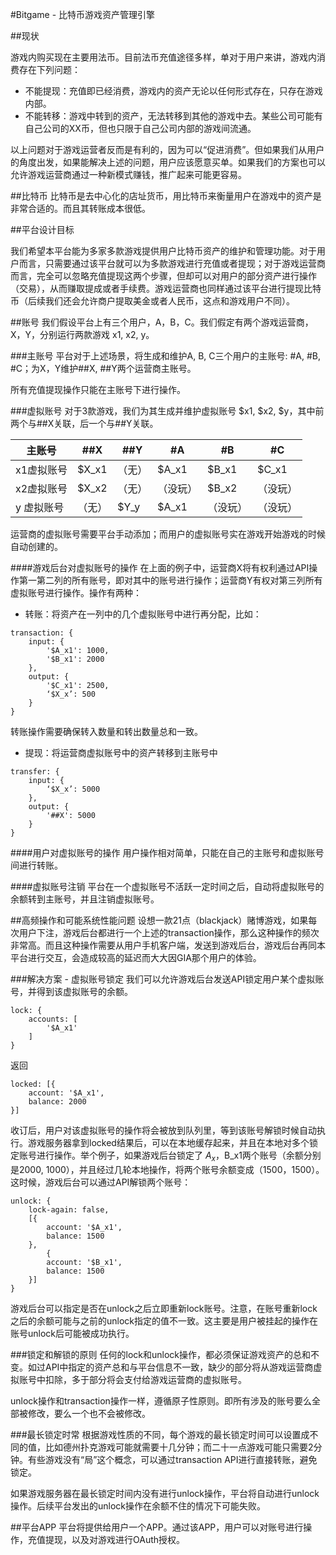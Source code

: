 #Bitgame - 比特币游戏资产管理引擎

##现状

游戏内购买现在主要用法币。目前法币充值途径多样，单对于用户来讲，游戏内消费存在下列问题：
- 不能提现：充值即已经消费，游戏内的资产无论以任何形式存在，只存在游戏内部。
- 不能转移：游戏中转到的资产，无法转移到其他的游戏中去。某些公司可能有自己公司的XX币，但也只限于自己公司内部的游戏间流通。

以上问题对于游戏运营者反而是有利的，因为可以“促进消费”。但如果我们从用户的角度出发，如果能解决上述的问题，用户应该愿意买单。如果我们的方案也可以允许游戏运营商通过一种新模式赚钱，推广起来可能更容易。


##比特币
比特币是去中心化的店址货币，用比特币来衡量用户在游戏中的资产是非常合适的。而且其转账成本很低。


##平台设计目标

我们希望本平台能为多家多款游戏提供用户比特币资产的维护和管理功能。对于用户而言，只需要通过该平台就可以为多款游戏进行充值或者提现；对于游戏运营商而言，完全可以忽略充值提现这两个步骤，但却可以对用户的部分资产进行操作（交易），从而赚取提成或者手续费。游戏运营商也同样通过该平台进行提现比特币（后续我们还会允许商户提取美金或者人民币，这点和游戏用户不同）。


##账号
我们假设平台上有三个用户，A，B，C。我们假定有两个游戏运营商，X，Y，分别运行两款游戏 x1, x2, y。  

###主账号
平台对于上述场景，将生成和维护A, B, C三个用户的主账号: #A, #B, #C；为X，Y维护##X, ##Y两个运营商主账号。

所有充值提现操作只能在主账号下进行操作。

###虚拟账号
对于3款游戏，我们为其生成并维护虚拟账号 $x1, $x2, $y，其中前两个与##X关联，后一个与##Y关联。

 主账号 | ##X | ##Y | #A |#B | #C
------------ | ------------- | ------------| ------------- | ------------| ------------
x1虚拟账号 | $X_x1  |   （无）   | $A_x1  | $B_x1| $C_x1
x2虚拟账号 | $X_x2  |   （无）    |（没玩）| $B_x2| （没玩）
y 虚拟账号 |    （无）     | $Y_y | $A_x1  |（没玩）| （没玩）

运营商的虚拟账号需要平台手动添加；而用户的虚拟账号实在游戏开始游戏的时候自动创建的。

####游戏后台对虚拟账号的操作
在上面的例子中，运营商X将有权利通过API操作第一第二列的所有账号，即对其中的账号进行操作；运营商Y有权对第三列所有虚拟账号进行操作。操作有两种：

- 转账：将资产在一列中的几个虚拟账号中进行再分配，比如：
```
transaction: {
	input: {
		'$A_x1': 1000,
		'$B_x1': 2000
	},
	output: {
		'$C_x1': 2500,
		‘$X_x’: 500
	}
}	
```
转账操作需要确保转入数量和转出数量总和一致。

- 提现：将运营商虚拟账号中的资产转移到主账号中
```
transfer: {
	input: {
		‘$X_x’: 5000
	},
	output: {
		'##X': 5000
	}
}	
```

####用户对虚拟账号的操作
用户操作相对简单，只能在自己的主账号和虚拟账号间进行转账。

####虚拟账号注销
平台在一个虚拟账号不活跃一定时间之后，自动将虚拟账号的余额转到主账号，并且注销虚拟账号。

##高频操作和可能系统性能问题
设想一款21点（blackjack）赌博游戏，如果每次用户下注，游戏后台都进行一个上述的transaction操作，那么这种操作的频次非常高。而且这种操作需要从用户手机客户端，发送到游戏后台，游戏后台再同本平台进行交互，会造成较高的延迟而大大因GIA那个用户的体验。

###解决方案 - 虚拟账号锁定
我们可以允许游戏后台发送API锁定用户某个虚拟账号，并得到该虚拟账号的余额。
```
lock: {
	accounts: [
		'$A_x1'
	]
}	
```
返回
```
locked: [{
	account: '$A_x1',
	balance: 2000
}]	
```
收订后，用户对该虚拟账号的操作将会被放到队列里，等到该账号解锁时候自动执行。游戏服务器拿到locked结果后，可以在本地缓存起来，并且在本地对多个锁定账号进行操作。举个例子，如果游戏后台锁定了 $A_x，$B_x1两个账号（余额分别是2000, 1000），并且经过几轮本地操作，将两个账号余额变成（1500，1500）。这时候，游戏后台可以通过API解锁两个账号：
```
unlock: {
	lock-again: false,
	[{
		account: '$A_x1',
		balance: 1500
	},
		{
		account: '$B_x1',
		balance: 1500
	}]
}
```
游戏后台可以指定是否在unlock之后立即重新lock账号。注意，在账号重新lock之后的余额可能与之前的unlock指定的值不一致。这主要是用户被挂起的操作在账号unlock后可能被成功执行。


###锁定和解锁的原则
任何的lock和unlock操作，都必须保证游戏资产的总和不变。如过API中指定的资产总和与平台信息不一致，缺少的部分将从游戏运营商虚拟账号中扣除，多于部分将会支付给游戏运营商的虚拟账号。

unlock操作和transaction操作一样，遵循原子性原则。即所有涉及的账号要么全部被修改，要么一个也不会被修改。

###最长锁定时常
根据游戏性质的不同，每个游戏的最长锁定时间可以设置成不同的值，比如德州扑克游戏可能就需要十几分钟；而二十一点游戏可能只需要2分钟。有些游戏没有“局”这个概念，可以通过transaction API进行直接转账，避免锁定。

如果游戏服务器在最长锁定时间内没有进行unlock操作，平台将自动进行unlock操作。后续平台发出的unlock操作在余额不住的情况下可能失败。


##平台APP
平台将提供给用户一个APP。通过该APP，用户可以对账号进行操作，充值提现，以及对游戏进行OAuth授权。
